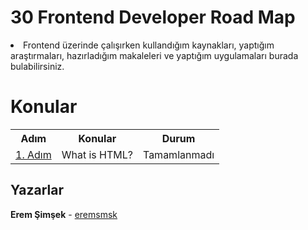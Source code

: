 # 30 Frontend Developer Road Map

<li>Frontend üzerinde çalışırken kullandığım kaynakları, yaptığım araştırmaları, hazırladığım makaleleri ve yaptığım uygulamaları burada bulabilirsiniz.</li>

# Konular

<table align="center">
  <tr>
    <th>Adım</th>
    <th>Konular</th>
    <th>Durum</th>
  </tr>
  <tr align="center">
     <td><a href="https://github.com/eremsmsk/FrontendRoadMap/tree/main/what-is-html">1. Adım</a></td>
    <td>What is HTML?
    <td>Tamamlanmadı</td>
  </tr>
</table>
   
   ## Yazarlar
   **Erem Şimşek** - [eremsmsk](https://github.com/eremsmsk)
